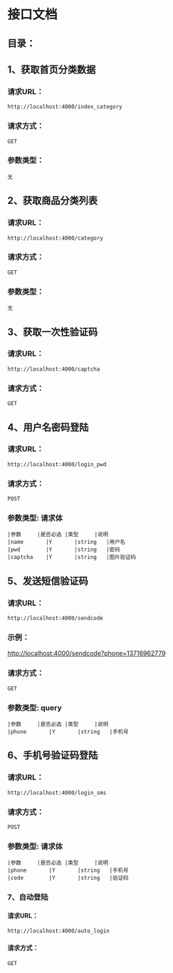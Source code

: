 # 接口文档

## 目录：

## 1、获取首页分类数据

### 请求URL：
	http://localhost:4000/index_category

### 请求方式：
	GET

### 参数类型：
	无


## 2、获取商品分类列表

### 请求URL：
	http://localhost:4000/category

### 请求方式：
	GET

### 参数类型：
	无


## 3、获取一次性验证码

### 请求URL：
	http://localhost:4000/captcha

### 请求方式：
	GET


## 4、用户名密码登陆

### 请求URL：
	http://localhost:4000/login_pwd

### 请求方式：
	POST

### 参数类型: 请求体

	|参数		|是否必选 |类型     |说明
	|name       |Y       |string   |用户名
	|pwd        |Y       |string   |密码
	|captcha    |Y       |string   |图片验证码


## 5、发送短信验证码

### 请求URL：
	http://localhost:4000/sendcode

### 示例：
[http://localhost:4000/sendcode?phone=13716962779](http://localhost:4000/sendcode?phone=13716962779)

### 请求方式：
	GET

### 参数类型: query

	|参数		|是否必选 |类型     |说明
	|phone       |Y       |string   |手机号

## 6、手机号验证码登陆

### 请求URL：
	http://localhost:4000/login_sms

### 请求方式：
	POST

### 参数类型: 请求体

	|参数		|是否必选 |类型     |说明
	|phone       |Y       |string   |手机号
	|code        |Y       |string   |验证码


### 7、自动登陆

#### 请求URL：
	http://localhost:4000/auto_login

#### 请求方式：
	GET
